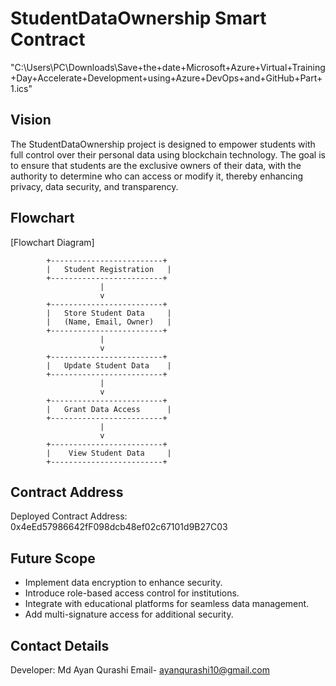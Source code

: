# StudentDataOwnership Smart Contract

"C:\Users\PC\Downloads\Save+the+date+Microsoft+Azure+Virtual+Training+Day+Accelerate+Development+using+Azure+DevOps+and+GitHub+Part+1.ics"

## Vision

The StudentDataOwnership project is designed to empower students with full control over their personal data using blockchain technology. The goal is to ensure that students are the exclusive owners of their data, with the authority to determine who can access or modify it, thereby enhancing privacy, data security, and transparency.

## Flowchart

[Flowchart Diagram]

            +-------------------------+
            |   Student Registration   |
            +-------------------------+
                        |
                        v
            +-------------------------+
            |   Store Student Data     |
            |   (Name, Email, Owner)   |
            +-------------------------+
                        |
                        v
            +-------------------------+
            |   Update Student Data    |
            +-------------------------+
                        |
                        v
            +-------------------------+
            |   Grant Data Access      |
            +-------------------------+
                        |
                        v
            +-------------------------+
            |    View Student Data     |
            +-------------------------+

## Contract Address

Deployed Contract Address: 0x4eEd57986642fF098dcb48ef02c67101d9B27C03

## Future Scope

- Implement data encryption to enhance security.
- Introduce role-based access control for institutions.
- Integrate with educational platforms for seamless data management.
- Add multi-signature access for additional security.

## Contact Details

Developer: Md Ayan Qurashi
Email- ayanqurashi10@gmail.com



